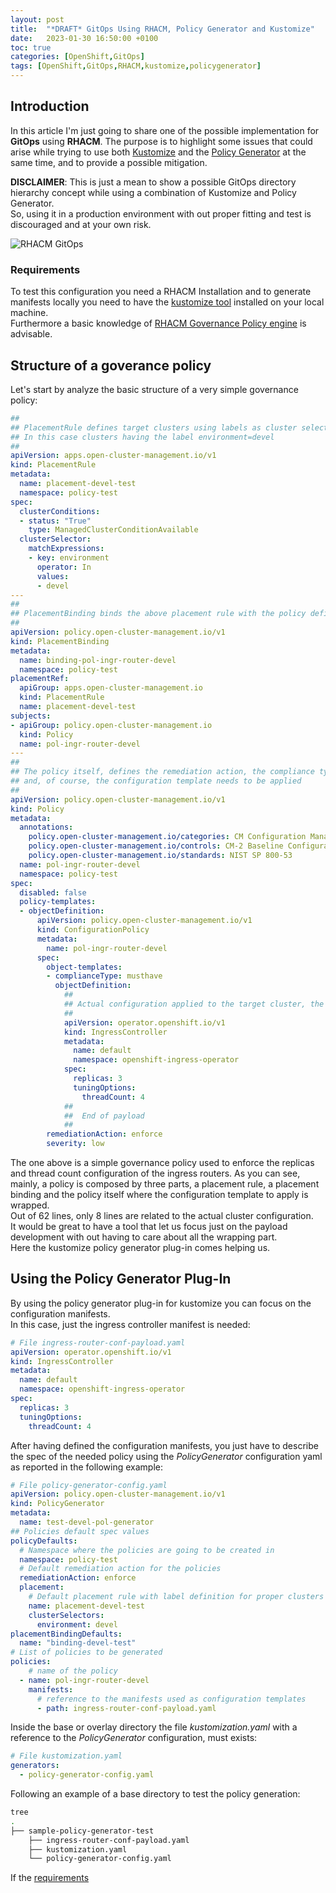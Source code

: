 ```yaml
---
layout: post
title:  "*DRAFT* GitOps Using RHACM, Policy Generator and Kustomize"
date:   2023-01-30 16:50:00 +0100
toc: true
categories: [OpenShift,GitOps]
tags: [OpenShift,GitOps,RHACM,kustomize,policygenerator]
---
```


## Introduction

In this article I'm just going to share one of the possible implementation for **GitOps** using **RHACM**.
The purpose is to highlight some issues that could arise while trying to use both [Kustomize](https://kustomize.io/) and the [Policy Generator](https://github.com/stolostron/policy-generator-plugin) at the same time, and to provide a possible mitigation.

**DISCLAIMER**: This is just a mean to show a possible GitOps directory hierarchy concept while using a combination of Kustomize and Policy Generator.  
So, using it in a production environment with out proper fitting and test is discouraged and at your own risk.

![RHACM GitOps](https://tadviser.com/images/thumb/1/16/Red_Hat_Advanced_Cluster_Management_for_Kubernetes_2.3.png/840px-Red_Hat_Advanced_Cluster_Management_for_Kubernetes_2.3.png)

### <a name="Hreq"></a>Requirements

To test this configuration you need a RHACM Installation and to generate manifests locally you need to have the [kustomize tool](https://kubectl.docs.kubernetes.io/installation/kustomize/) installed on your local machine.  
Furthermore a basic knowledge of [RHACM Governance Policy engine](https://access.redhat.com/documentation/en-us/red_hat_advanced_cluster_management_for_kubernetes/2.6/html-single/governance/index) is advisable.

## <a name="Hpolstruct"></a>Structure of a goverance policy

Let's start by analyze the basic structure of a very simple governance policy:
```yaml
##
## PlacementRule defines target clusters using labels as cluster selector
## In this case clusters having the label environment=devel
##
apiVersion: apps.open-cluster-management.io/v1
kind: PlacementRule
metadata:
  name: placement-devel-test
  namespace: policy-test
spec:
  clusterConditions:
  - status: "True"
    type: ManagedClusterConditionAvailable
  clusterSelector:
    matchExpressions:
    - key: environment
      operator: In
      values:
      - devel
---
##
## PlacementBinding binds the above placement rule with the policy definition
##
apiVersion: policy.open-cluster-management.io/v1
kind: PlacementBinding
metadata:
  name: binding-pol-ingr-router-devel
  namespace: policy-test
placementRef:
  apiGroup: apps.open-cluster-management.io
  kind: PlacementRule
  name: placement-devel-test
subjects:
- apiGroup: policy.open-cluster-management.io
  kind: Policy
  name: pol-ingr-router-devel
---
##
## The policy itself, defines the remediation action, the compliance type, the severity
## and, of course, the configuration template needs to be applied
##
apiVersion: policy.open-cluster-management.io/v1
kind: Policy
metadata:
  annotations:
    policy.open-cluster-management.io/categories: CM Configuration Management
    policy.open-cluster-management.io/controls: CM-2 Baseline Configuration
    policy.open-cluster-management.io/standards: NIST SP 800-53
  name: pol-ingr-router-devel
  namespace: policy-test
spec:
  disabled: false
  policy-templates:
  - objectDefinition:
      apiVersion: policy.open-cluster-management.io/v1
      kind: ConfigurationPolicy
      metadata:
        name: pol-ingr-router-devel
      spec:
        object-templates:
        - complianceType: musthave
          objectDefinition:
            ##
            ## Actual configuration applied to the target cluster, the real payload
            ##
            apiVersion: operator.openshift.io/v1
            kind: IngressController
            metadata:
              name: default
              namespace: openshift-ingress-operator
            spec:
              replicas: 3
              tuningOptions:
                threadCount: 4
            ##
            ##  End of payload
            ##
        remediationAction: enforce
        severity: low
```
The one above is a simple governance policy used to enforce the replicas and thread count configuration of the ingress routers. As you can see, mainly, a policy is composed by three parts, a placement rule, a placement binding and the policy itself where the configuration template to apply is wrapped.  
Out of 62 lines, only 8 lines are related to the actual cluster configuration.  
It would be great to have a tool that let us focus just on the payload development with out having to care about all the wrapping part.  
Here the kustomize policy generator plug-in comes helping us.

## Using the Policy Generator Plug-In
By using the policy generator plug-in for kustomize you can focus on the configuration manifests.  
In this case, just the ingress controller manifest is needed:
```yaml
# File ingress-router-conf-payload.yaml
apiVersion: operator.openshift.io/v1
kind: IngressController
metadata:
  name: default
  namespace: openshift-ingress-operator
spec:
  replicas: 3
  tuningOptions:
    threadCount: 4
```
After having defined the configuration manifests, you just have to describe the spec of the needed policy using the *PolicyGenerator* configuration yaml as reported in the following example:
```yaml
# File policy-generator-config.yaml
apiVersion: policy.open-cluster-management.io/v1
kind: PolicyGenerator
metadata:
  name: test-devel-pol-generator
## Policies default spec values
policyDefaults:
  # Namespace where the policies are going to be created in
  namespace: policy-test
  # Default remediation action for the policies
  remediationAction: enforce
  placement:
    # Default placement rule with label definition for proper clusters selection
    name: placement-devel-test
    clusterSelectors:
      environment: devel
placementBindingDefaults:
  name: "binding-devel-test"
# List of policies to be generated
policies:
    # name of the policy
  - name: pol-ingr-router-devel
    manifests:
      # reference to the manifests used as configuration templates 
      - path: ingress-router-conf-payload.yaml
```
Inside the base or overlay directory the file *kustomization.yaml* with a reference to the *PolicyGenerator* configuration, must exists:
```yaml
# File kustomization.yaml
generators: 
  - policy-generator-config.yaml
```
Following an example of a base directory to test the policy generation:
```bash
tree
.
├── sample-policy-generator-test
    ├── ingress-router-conf-payload.yaml
    ├── kustomization.yaml
    └── policy-generator-config.yaml
```
If the [requirements](#Hreq)